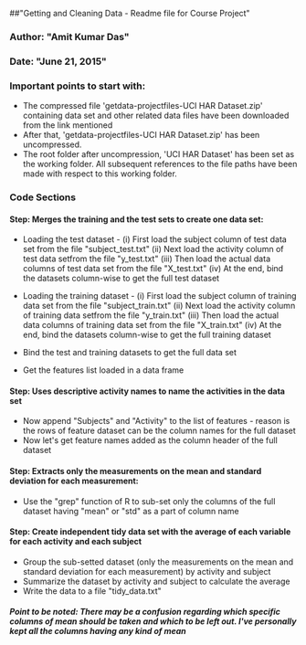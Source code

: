 

##"Getting and Cleaning Data - Readme file for Course Project"

### Author: "Amit Kumar Das"
### Date: "June 21, 2015"



### Important points to start with:

* The compressed file 'getdata-projectfiles-UCI HAR Dataset.zip' containing data set and other related data files have been downloaded from the link mentioned
* After that, 'getdata-projectfiles-UCI HAR Dataset.zip' has been uncompressed.
* The root folder after uncompression, 'UCI HAR Dataset' has been set as the working folder. All subsequent references to the file paths have been made with respect to this working folder.


### Code Sections

#### Step: Merges the training and the test sets to create one data set:

* Loading the test dataset - 
(i) First load the subject column of test data set from the file "subject_test.txt"
(ii) Next load the activity column of test data setfrom the file "y_test.txt"
(iii) Then load the actual data columns of test data set from the file "X_test.txt"
(iv) At the end, bind the datasets column-wise to get the full test dataset


* Loading the training dataset - 
(i) First load the subject column of training data set from the file "subject_train.txt"
(ii) Next load the activity column of training data setfrom the file "y_train.txt"
(iii) Then load the actual data columns of training data set from the file "X_train.txt"
(iv) At the end, bind the datasets column-wise to get the full training dataset


* Bind the test and training datasets to get the full data set
* Get the features list loaded in a data frame

#### Step: Uses descriptive activity names to name the activities in the data set

* Now append "Subjects" and "Activity" to the list of features - reason is the rows of feature dataset can be the column names for the full dataset
* Now let's get feature names added as the column header of the full dataset

#### Step: Extracts only the measurements on the mean and standard deviation for each measurement:

* Use the "grep" function of R to sub-set only the columns of the full dataset having "mean" or "std" as a part of column name

#### Step: Create independent tidy data set with the average of each variable for each activity and each subject

* Group the sub-setted dataset (only the measurements on the mean and standard deviation for each measurement) by activity and subject
* Summarize the dataset by activity and subject to calculate the average
* Write the data to a file "tidy_data.txt"

##### Point to be noted: There may be a confusion regarding which specific columns of mean should be taken and which to be left out. I've personally kept all the columns having any kind of mean





